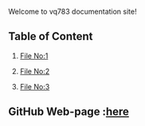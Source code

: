 Welcome to vq783 documentation site!

## Table of Content

1. [File No:1](file1.md)

1. [File No:2](file2.md)

1. [File No:3](file3.md)

## GitHub Web-page :[here](https://github.com/)
